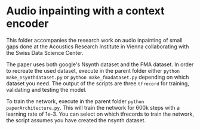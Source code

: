 # Audio inpainting with a context encoder

This folder accompanies the research work on audio inpainting of small gaps done at the Acoustics Research Institute in Vienna collaborating with the Swiss Data Science Center.

The paper uses both google's Nsynth dataset and the FMA dataset. In order to recreate the used dataset, execute in the parent folder either `python make_nsynthdataset.py` or  `python make_fmadataset.py` depending on which dataset you need. The output of the scripts are three `tfrecord` for training, validating and testing the model.
 
To train the network, execute in the parent folder `python paperArchitecture.py`. This will train the network for 600k steps with a learning rate of 1e-3. You can select on which tfrecords to train the network, the script assumes you have created the nsynth dataset.

